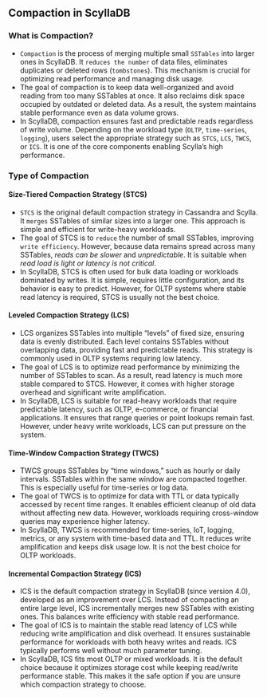 ## Compaction in ScyllaDB

### What is Compaction?

- `Compaction` is the process of merging multiple small `SSTables` into larger ones in ScyllaDB. It `reduces the number` of data files, eliminates duplicates or deleted rows (`tombstones`). This mechanism is crucial for optimizing read performance and managing disk usage.
- The goal of compaction is to keep data well-organized and avoid reading from too many SSTables at once. It also reclaims disk space occupied by outdated or deleted data. As a result, the system maintains stable performance even as data volume grows.
- In ScyllaDB, compaction ensures fast and predictable reads regardless of write volume. Depending on the workload type (`OLTP`, `time-series`, `logging`), users select the appropriate strategy such as `STCS`, `LCS`, `TWCS`, or `ICS`. It is one of the core components enabling Scylla’s high performance.

### Type of Compaction

#### Size-Tiered Compaction Strategy (STCS)

- `STCS` is the original default compaction strategy in Cassandra and Scylla. It `merges` SSTables of similar sizes into a larger one. This approach is simple and efficient for write-heavy workloads.
- The goal of STCS is to `reduce` the number of small SSTables, improving `write efficiency`. However, because data remains spread across many SSTables, *reads can be slower* and *unpredictable*. It is suitable when *read load is light or latency is not critical*.
- In ScyllaDB, STCS is often used for bulk data loading or workloads dominated by writes. It is simple, requires little configuration, and its behavior is easy to predict. However, for OLTP systems where stable read latency is required, STCS is usually not the best choice.

#### Leveled Compaction Strategy (LCS)

- LCS organizes SSTables into multiple “levels” of fixed size, ensuring data is evenly distributed. Each level contains SSTables without overlapping data, providing fast and predictable reads. This strategy is commonly used in OLTP systems requiring low latency.
- The goal of LCS is to optimize read performance by minimizing the number of SSTables to scan. As a result, read latency is much more stable compared to STCS. However, it comes with higher storage overhead and significant write amplification.
- In ScyllaDB, LCS is suitable for read-heavy workloads that require predictable latency, such as OLTP, e-commerce, or financial applications. It ensures that range queries or point lookups remain fast. However, under heavy write workloads, LCS can put pressure on the system.

#### Time-Window Compaction Strategy (TWCS)

- TWCS groups SSTables by “time windows,” such as hourly or daily intervals. SSTables within the same window are compacted together. This is especially useful for time-series or log data.
- The goal of TWCS is to optimize for data with TTL or data typically accessed by recent time ranges. It enables efficient cleanup of old data without affecting new data. However, workloads requiring cross-window queries may experience higher latency.
- In ScyllaDB, TWCS is recommended for time-series, IoT, logging, metrics, or any system with time-based data and TTL. It reduces write amplification and keeps disk usage low. It is not the best choice for OLTP workloads.


#### Incremental Compaction Strategy (ICS)

- ICS is the default compaction strategy in ScyllaDB (since version 4.0), developed as an improvement over LCS. Instead of compacting an entire large level, ICS incrementally merges new SSTables with existing ones. This balances write efficiency with stable read performance.
- The goal of ICS is to maintain the stable read latency of LCS while reducing write amplification and disk overhead. It ensures sustainable performance for workloads with both heavy writes and reads. ICS typically performs well without much parameter tuning.
- In ScyllaDB, ICS fits most OLTP or mixed workloads. It is the default choice because it optimizes storage cost while keeping read/write performance stable. This makes it the safe option if you are unsure which compaction strategy to choose.
